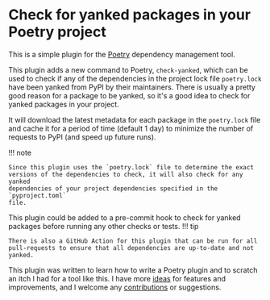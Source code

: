 # Check for yanked packages in your Poetry project

This is a simple plugin for the [Poetry](https://python-poetry.org/) dependency
management tool.

This plugin adds a new command to Poetry, `check-yanked`, which can be used to
check if any of the dependencies in the project lock file `poetry.lock` have
been yanked from PyPI by their maintainers. There is usually a pretty good
reason for a package to be yanked, so it's a good idea to check for yanked
packages in your project.

It will download the latest metadata for each package in the `poetry.lock` file
and cache it for a period of time (default 1 day) to minimize the number of
requests to PyPI (and speed up future runs).

!!! note

    Since this plugin uses the `poetry.lock` file to determine the exact
    versions of the dependencies to check, it will also check for any yanked
    dependencies of your project dependencies specified in the `pyproject.toml`
    file.

This plugin could be added to a pre-commit hook to check for yanked packages
before running any other checks or tests.
!!! tip

    There is also a GitHub Action for this plugin that can be run for all
    pull-requests to ensure that all dependencies are up-to-date and not yanked.

This plugin was written to learn how to write a Poetry plugin and to scratch an
itch I had for a tool like this. I have more [ideas](todo.md) for features and
improvements, and I welcome any [contributions](contributing.md) or suggestions.
